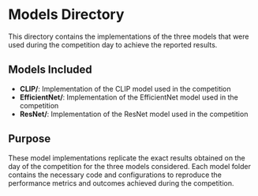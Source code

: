 # Models Directory

This directory contains the implementations of the three models that were used during the competition day to achieve the reported results.

## Models Included

- **CLIP/**: Implementation of the CLIP model used in the competition
- **EfficientNet/**: Implementation of the EfficientNet model used in the competition
- **ResNet/**: Implementation of the ResNet model used in the competition

## Purpose

These model implementations replicate the exact results obtained on the day of the competition for the three models considered. Each model folder contains the necessary code and configurations to reproduce the performance metrics and outcomes achieved during the competition.
